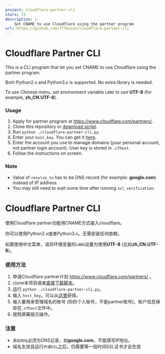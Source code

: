 ```yaml
---
project: cloudflare-partner-cli
stars: 73
description: |-
    Set CNAME to use Cloudflare using the partner program
url: https://github.com/fffonion/cloudflare-partner-cli
---
```


# Cloudflare Partner CLI

This is a CLI program that let you set CNAME to use Cloudflare using the partner program.

Both Python2.x and Python3.x is supported. No extra library is needed.

To use Chinese menu, set environment variable `LANG` to use **UTF-8** (for example, **zh_CN.UTF-8**).

### Usage

1. Apply for partner program at https://www.cloudflare.com/partners/.
2. Clone this repository or [download script](https://github.com/fffonion/cloudflare-partner-cli/raw/master/cloudflare-partner-cli.py).
3. Run `python ./cloudflare-partner-cli.py`.
4. Enter your `host_key`. You can get it [here](https://partners.cloudflare.com/api-management).
5. Enter the account you use to manage domains (your personal account, not partner login account). User key is stored in `.cfhost`.
6. Follow the instructions on screen.

### Note

- Value of `resolve_to` has to be DNS record (for example: **google.com**) instead of IP address.
- You may still need to wait some time after running `ssl_verification`.

# Cloudflare Partner CLI

使用Cloudflare partner功能用CNAME方式接入cloudflare。

你可以使用Python2.x或者Python3.x。无需安装任何依赖。

如需使用中文菜单，请将环境变量的`LANG`设置为使用**UTF-8** (比如**zh_CN.UTF-8**)。

### 使用方法

1. 申请Cloudflare partner计划 https://www.cloudflare.com/partners/ 。
2. clone本项目或者[直接下载脚本](https://github.com/fffonion/cloudflare-partner-cli/raw/master/cloudflare-partner-cli.py)。
3. 运行 `python ./cloudflare-partner-cli.py`。
4. 输入 `host_key`。可以从[这里](https://partners.cloudflare.com/api-management)获得。
5. 输入要用来管理域名的账号 (你的个人账号，不是partner账号)。账户信息保存在`.cfhost`文件中。
6. 按照屏幕提示操作。

### 注意

- `源站地址`必须为DNS记录，如**google.com**，不能填写IP地址。
- 域名生效且运行`开通SSL`之后，仍需要等一段时间SSL证书才会生效

